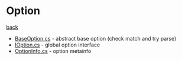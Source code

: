 # Option
[back](../Commands.md)

- [BaseOption.cs](./BaseOption.cs) - abstract base option (check match and try parse)
- [IOption.cs](./IOption.cs) - global option interface
- [OptionInfo.cs](./OptionInfo.cs) - option metainfo
